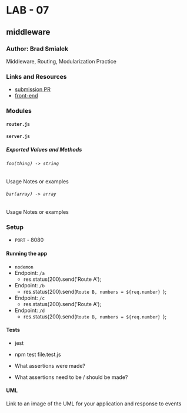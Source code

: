 
# LAB - 07

## middleware

### Author: Brad Smialek

Middleware, Routing, Modularization Practice


### Links and Resources
* [submission PR]()
* [front-end](localhost:8080)


### Modules
#### `router.js`
#### `server.js`

##### Exported Values and Methods


###### `foo(thing) -> string`
Usage Notes or examples

###### `bar(array) -> array`
Usage Notes or examples

### Setup
* `PORT` - 8080


#### Running the app
* `nodemon`
* Endpoint: `/a`
  * res.status(200).send('Route A');
* Endpoint: `/b`
  * res.status(200).send(`Route B, numbers = ${req.number} `);
* Endpoint: `/c`
  * res.status(200).send('Route A');
* Endpoint: `/d`
  * res.status(200).send(`Route B, numbers = ${req.number} `);
  
#### Tests
* jest
* npm test file.test.js

* What assertions were made?

* What assertions need to be / should be made?

#### UML
Link to an image of the UML for your application and response to events